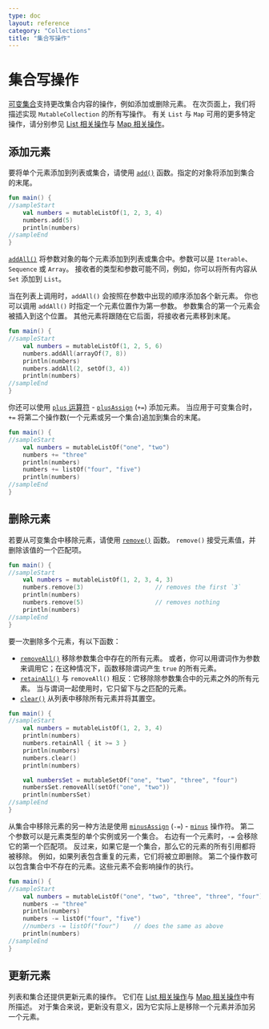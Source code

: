 ```yaml
---
type: doc
layout: reference
category: "Collections"
title: "集合写操作"
---
```


# 集合写操作

[可变集合](collections-overview.html#集合类型)支持更改集合内容的操作，例如添加或删除元素。
在次页面上，我们将描述实现 `MutableCollection` 的所有写操作。
有关 `List` 与 `Map` 可用的更多特定操作，请分别参见 [List 相关操作](list-operations.html)与 [Map 相关操作](map-operations.html)。

## 添加元素

要将单个元素添加到列表或集合，请使用 [`add()`](https://kotlinlang.org/api/latest/jvm/stdlib/kotlin.collections/-mutable-list/add.html) 函数。指定的对象将添加到集合的末尾。

<div class="sample" markdown="1" theme="idea" data-min-compiler-version="1.3">

```kotlin
fun main() {
//sampleStart
    val numbers = mutableListOf(1, 2, 3, 4)
    numbers.add(5)
    println(numbers)
//sampleEnd
}
```
</div>

[`addAll()`](https://kotlinlang.org/api/latest/jvm/stdlib/kotlin.collections/add-all.html) 将参数对象的每个元素添加到列表或集合中。参数可以是 `Iterable`、`Sequence` 或 `Array`。
接收者的类型和参数可能不同，例如，你可以将所有内容从 `Set` 添加到 `List`。

当在列表上调用时，`addAll()` 会按照在参数中出现的顺序添加各个新元素。
你也可以调用 `addAll()` 时指定一个元素位置作为第一参数。
参数集合的第一个元素会被插入到这个位置。
其他元素将跟随在它后面，将接收者元素移到末尾。

<div class="sample" markdown="1" theme="idea" data-min-compiler-version="1.3">

```kotlin
fun main() {
//sampleStart
    val numbers = mutableListOf(1, 2, 5, 6)
    numbers.addAll(arrayOf(7, 8))
    println(numbers)
    numbers.addAll(2, setOf(3, 4))
    println(numbers)
//sampleEnd
}
```
</div>

你还可以使用 [`plus` 运算符](collection-plus-minus.html) - [`plusAssign`](https://kotlinlang.org/api/latest/jvm/stdlib/kotlin.collections/plus-assign.html) (`+=`) 添加元素。
 当应用于可变集合时，`+=` 将第二个操作数(一个元素或另一个集合)追加到集合的末尾。

<div class="sample" markdown="1" theme="idea" data-min-compiler-version="1.3">

```kotlin
fun main() {
//sampleStart
    val numbers = mutableListOf("one", "two")
    numbers += "three"
    println(numbers)
    numbers += listOf("four", "five")    
    println(numbers)
//sampleEnd
}
```
</div>

## 删除元素

若要从可变集合中移除元素，请使用 [`remove()`](https://kotlinlang.org/api/latest/jvm/stdlib/kotlin.collections/remove.html) 函数。
`remove()` 接受元素值，并删除该值的一个匹配项。

<div class="sample" markdown="1" theme="idea" data-min-compiler-version="1.3">

```kotlin
fun main() {
//sampleStart
    val numbers = mutableListOf(1, 2, 3, 4, 3)
    numbers.remove(3)                    // removes the first `3`
    println(numbers)
    numbers.remove(5)                    // removes nothing
    println(numbers)
//sampleEnd
}
```
</div>

要一次删除多个元素，有以下函数：

* [`removeAll()`](https://kotlinlang.org/api/latest/jvm/stdlib/kotlin.collections/remove-all.html) 移除参数集合中存在的所有元素。
   或者，你可以用谓词作为参数来调用它；在这种情况下，函数移除谓词产生 `true` 的所有元素。
* [`retainAll()`](https://kotlinlang.org/api/latest/jvm/stdlib/kotlin.collections/retain-all.html) 与 `removeAll()` 相反：它移除除参数集合中的元素之外的所有元素。
   当与谓词一起使用时，它只留下与之匹配的元素。
* [`clear()`](https://kotlinlang.org/api/latest/jvm/stdlib/kotlin.collections/-mutable-list/clear.html) 从列表中移除所有元素并将其置空。

<div class="sample" markdown="1" theme="idea" data-min-compiler-version="1.3">

```kotlin
fun main() {
//sampleStart
    val numbers = mutableListOf(1, 2, 3, 4)
    println(numbers)
    numbers.retainAll { it >= 3 }
    println(numbers)
    numbers.clear()
    println(numbers)

    val numbersSet = mutableSetOf("one", "two", "three", "four")
    numbersSet.removeAll(setOf("one", "two"))
    println(numbersSet)
//sampleEnd
}
```
</div>

从集合中移除元素的另一种方法是使用 [`minusAssign`](https://kotlinlang.org/api/latest/jvm/stdlib/kotlin.collections/minus-assign.html)  (`-=`) - [`minus`](collection-plus-minus.html) 操作符。
第二个参数可以是元素类型的单个实例或另一个集合。
右边有一个元素时，`-=` 会移除它的第一个匹配项。
反过来，如果它是一个集合，那么它的元素的所有引用都将被移除。
例如，如果列表包含重复的元素，它们将被立即删除。
第二个操作数可以包含集合中不存在的元素。这些元素不会影响操作的执行。

<div class="sample" markdown="1" theme="idea" data-min-compiler-version="1.3">

```kotlin
fun main() {
//sampleStart
    val numbers = mutableListOf("one", "two", "three", "three", "four")
    numbers -= "three"
    println(numbers)
    numbers -= listOf("four", "five")    
    //numbers -= listOf("four")    // does the same as above
    println(numbers)    
//sampleEnd
}
```
</div>

## 更新元素

列表和集合还提供更新元素的操作。
它们在 [List 相关操作](list-operations.html)与 [Map 相关操作](map-operations.html)中有所描述。
对于集合来说，更新没有意义，因为它实际上是移除一个元素并添加另一个元素。

